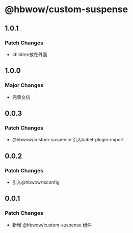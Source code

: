 # @hbwow/custom-suspense

## 1.0.1

### Patch Changes

- children放在外面

## 1.0.0

### Major Changes

- 完善文档

## 0.0.3

### Patch Changes

- @hbwow/custom-suspense 引入babel-plugin-import

## 0.0.2

### Patch Changes

- 引入@hbwow/tsconfig

## 0.0.1

### Patch Changes

- 新增 @hbwow/custom-suspense 组件
